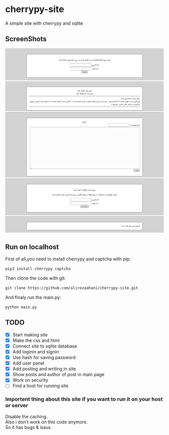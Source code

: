 # cherrypy-site
A simple site with cherrypy and sqlite
## ScreenShots
![login](/screenshots/login.png)
![home](/screenshots/home.png)
![panel](/screenshots/panel.png)
![signin](/screenshots/signin.png)
![404](/screenshots/404.png)
## Run on localhost
First of all,you need to install cherrypy and captcha with pip:  
```
pip3 install cherrypy captcha
```  
Then clone the code with git:  
```
git clone https://github.com/alirezaahani/cherrypy-site.git
```  
And finaly run the main.py:  
```
python main.py
```   
## TODO
- [x] Start making site
- [x] Make the css and html
- [x] Connect site to sqlite database
- [x] Add loginin and signin
- [x] Use hash for saving password
- [x] Add user panel
- [x] Add posting and writing in site
- [x] Show posts and author of post in main page
- [x] Work on security
- [ ] Find a host for running site
### Importent thing about this site if you want to run it on your host or server
Disable the caching.  
Also i don't work on this code anymore.  
So it has bugs & issus.
